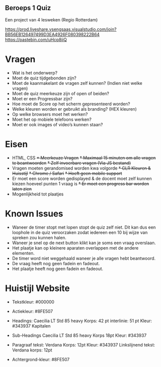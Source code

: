 ## Beroeps 1 Quiz
Een project van 4 lesweken (Regio Rotterdam)


https://prod.liveshare.vsengsaas.visualstudio.com/join?BB56EB126497499D3EA4926F080398222B64
https://pastebin.com/uHcp8iiQ

# Vragen

*	Wat is het onderwerp?
*	Moet de quiz tijdgebonden zijn?
*	Moet de kaanmakelant de vragen zelf kunnen? (Indien niet welke vragen)
*	Moet de quiz meerkeuze zijn of open of beiden?
*	Moet er een Progressbar zijn?
*	Hoe moet de Score op het scherm gepresenteerd worden?
*	Welke kleuren worden er gebruikt als branding? (HEX kleuren)
*	Op welke browsers moet het werken?
*	Moet het op mobiele telefoons werken?
*	Moet er ook images of video’s kunnen staan?

# Eisen

* HTML, CSS
~~* Meerkeuze Vragen~~
~~* Maximaal 15 minuten om alle vragen te beantwoorden~~
~~* Zelf invoerbare vragen (Via JS bestand)~~
* Vragen moeten gerandomised worden kwa volgorde
~~* GLR Kleuren & Huisstijl~~
~~* Chrome / Safari~~
~~* Hoeft geen mobile support~~
* Er moet een score worden gedisplayed & de docent moet zelf kunnen kiezen hoeveel punten 1 vraag is
~~* Er moet een progress bar worden laten zien~~
* Mogenlijkheid tot plaatjes

# Known Issues
* Waneer de timer stopt met lopen stopt de quiz zelf niet. Dit kan dus een loophole in de quiz veroorzaken zodat iedereen een 10 bij wijze van spreken zou kunnen halen.
* Waneer je snel op de next button klikt kan je soms een vraag overslaan.
* Het plaatje kan op kleinere aparaten overlappen met de andere elementen.
* De timer word niet weggehaald waneer je alle vragen hebt beantwoord.
* De vraag heeft nog geen fadein en fadeout.
* Het plaatje heeft nog geen fadein en fadeout.


# Huistijl Website

* Tekstkleur: #000000
* Actiekleur: #8FE507

* Headings: 
  Caecilia LT Std
  85 heavy
  Korps: 42 pt
  interlinie: 51 pt
  Kleur: #343937
  Kapitalen

* Sub-Headings
  Caecilia LT Std
  85 heavy
  Korps 18pt
  Kleur: #343937

* Paragraaf tekst:
  Verdana
  Korps: 12pt
  Kleur: #343937
  Linkslijnend
  tekst: Verdana
  korps: 12pt
  
 * Achtergrond-kleur:
   #8FE507
